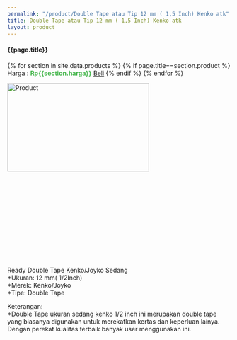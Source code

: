 ```yaml
---
permalink: "/product/Double Tape atau Tip 12 mm ( 1,5 Inch) Kenko atk"
title: Double Tape atau Tip 12 mm ( 1,5 Inch) Kenko atk
layout: product
---
```


#### {{page.title}}

{% for section in site.data.products %}
	{% if page.title==section.product %}
Harga : <span style="color:#42b549">**Rp{{section.harga}}**</span>  <a class="btn btn-success" href="http://api.whatsapp.com/send?phone={{site.whatsapp}}&text=kak saya mau beli {{page.title}} {{section.harga}} 1 buah bayarnya di kampus ia kak %3A)" style="width:100px;">Beli</a>
	{% endif %}
{% endfor %}

<image src="{{site.baseurl}}/img/Double Tape atau Tip 12 mm ( 1.5 Inch) Kenko atk.jpg" alt="Product" width="80%" height="50%" style="max-width:400px;max-height:400px"/>

Ready Double Tape Kenko/Joyko Sedang  
*Ukuran: 12 mm( 1/2Inch)  
*Merek: Kenko/Joyko  
*Tipe: Double Tape  
  
Keterangan:  
*Double Tape ukuran sedang kenko 1/2 inch ini merupakan double tape yang biasanya digunakan untuk merekatkan kertas dan keperluan lainya. Dengan perekat kualitas terbaik banyak user menggunakan ini.